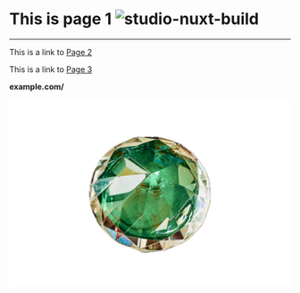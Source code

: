 # This is page 1  ![studio-nuxt-build](https://github.com/sudo-self/nuxt-studio/actions/workflows/studio.yml/badge.svg)
---
This is a link to [Page 2](/about)

This is a link to [Page 3](/info)

<b>example.com/</b>

![eeeeee.png](/eeeeee.png)